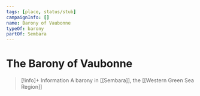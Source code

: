 ```yaml
---
tags: [place, status/stub]
campaignInfo: []
name: Barony of Vaubonne
typeOf: barony
partOf: Sembara
---
```

# The Barony of Vaubonne
>[!info]+ Information
> A barony in [[Sembara]], the [[Western Green Sea Region]]

